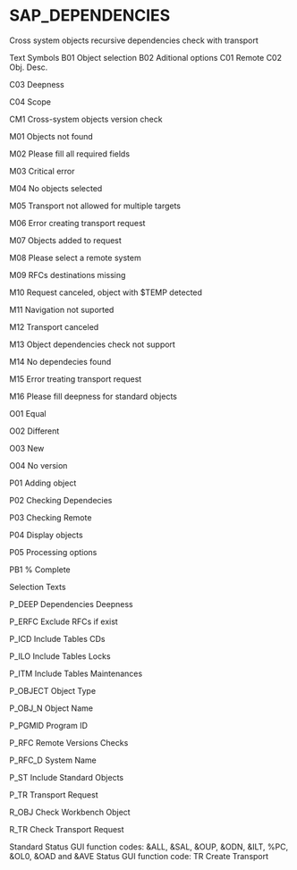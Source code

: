 # SAP_DEPENDENCIES
Cross system objects recursive dependencies check with transport

Text Symbols
B01  Object selection
B02  Aditional options
C01  Remote
C02  Obj. Desc.

C03  Deepness

C04  Scope

CM1  Cross-system objects version check

M01  Objects not found

M02  Please fill all required fields

M03  Critical error

M04  No objects selected

M05  Transport not allowed for multiple targets

M06  Error creating transport request

M07  Objects added to request

M08  Please select a remote system

M09  RFCs destinations missing

M10  Request canceled, object with $TEMP detected

M11  Navigation not suported

M12  Transport canceled

M13  Object dependencies check not support

M14  No dependecies found

M15  Error treating transport request

M16  Please fill deepness for standard objects

O01  Equal

O02  Different

O03  New

O04  No version

P01  Adding object

P02  Checking Dependecies

P03  Checking Remote

P04  Display objects

P05  Processing options

PB1  % Complete



Selection Texts

P_DEEP  Dependencies Deepness

P_ERFC  Exclude RFCs if exist

P_ICD  Include Tables CDs

P_ILO  Include Tables Locks

P_ITM  Include Tables Maintenances

P_OBJECT  Object Type

P_OBJ_N  Object Name

P_PGMID  Program ID

P_RFC  Remote Versions Checks

P_RFC_D  System Name

P_ST  Include Standard Objects

P_TR  Transport Request

R_OBJ  Check Workbench Object

R_TR  Check Transport Request


Standard Status GUI function codes: &ALL, &SAL, &OUP, &ODN, &ILT, %PC, &OL0, &OAD and &AVE
Status GUI function code: TR Create Transport
